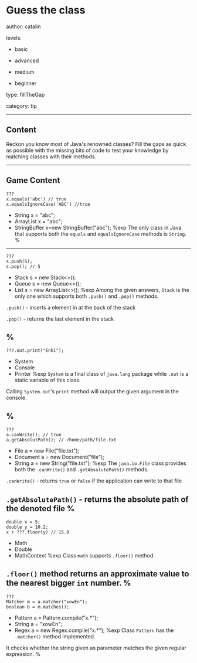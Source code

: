 # Guess the class
author: catalin

levels:

  - basic

  - advanced

  - medium

  - beginner

type: fillTheGap

category: tip

---
## Content

Reckon you know most of Java's renowned classes? Fill the gaps as quick as possible with the missing bits of code to test your knowledge by matching classes with their methods.

---
## Game Content

```
???
x.equals('abc') // true
x.equalsIgnoreCase('ABC') //true
```
* String x = "abc";
* ArrayList<Character> x = "abc";
* StringBuffer x=new StringBuffer("abc");
%exp
The only class in Java that supports both the `equals` and `equalsIgnoreCase` methods is `String`.
%
---
```
???
s.push(5);
s.pop(); // 5
```
* Stack<Integer> s = new Stack<>();
* Queue<Integer> s = new Queue<>();
* List<Integer> s = new ArrayList<>();
%exp
Among the given answers, `Stack` is the only one which supports both `.push()`  and `.pop()` methods.


`.push()` - inserts a element in at the back of the stack

`.pop()` - returns the last element in the stack

%
---
```
???.out.print("Enki");
```
* System
* Console
* Printer
%exp
`System` is a final class of `java.lang` package while `.out` is a static variable of this class.

Calling `System.out`'s `print` method will output the given argument in the console.

%
---
```
???
a.canWrite(); // true
a.getAbsolutPath(); // /home/path/file.txt
```
* File a = new File("file.txt");
* Document a = new Document("file");
* String a = new String("file.txt");
%exp
The `java.io.File` class provides both the `.canWrite()` and `.getAbsolutePath()` methods.

`.canWrite()` - returns `true` or `false` if the application can write to that file

`.getAbsolutePath()` - returns the absolute path of the denoted file
%
---
```
double x = 5;
double y = 10.2;
x + ???.floor(y) // 15.0
```
* Math
* Double
* MathContext
%exp
Class `math` supports `.floor()` method.


`.floor()` method returns an approximate value to the nearest bigger `int` number.
%
---
```
???
Matcher m = a.matcher("xowEn");
boolean b = m.matches();
```
* Pattern a = Pattern.compile("x.*");
* String a = "xowEn";
* Regex a = new Regex.compile("x.*");
%exp
Class `Pattern` has the `.matcher()` method implemented.


It checks whether the string given as parameter matches the given regular expression.
%
